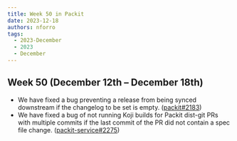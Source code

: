 ```yaml
---
title: Week 50 in Packit
date: 2023-12-18
authors: nforro
tags:
  - 2023-December
  - 2023
  - December
---
```


## Week 50 (December 12th – December 18th)

- We have fixed a bug preventing a release from being synced downstream if the changelog to be set is empty.
  ([packit#2183](https://github.com/packit/packit/pull/2183))
- We have fixed a bug of not running Koji builds for Packit dist-git PRs with multiple commits if the last commit
  of the PR did not contain a spec file change.
  ([packit-service#2275](https://github.com/packit/packit-service/pull/2275))
